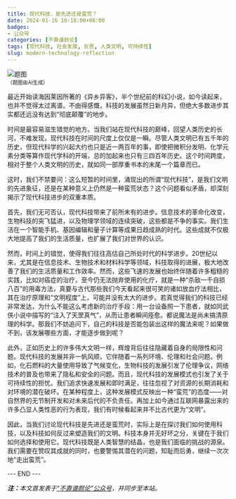 ```yaml
---
title: 现代科技，是先进还是蛮荒？
date: 2024-01-16 10:18:00+08:00
badges:
- 公众号
categories: [不靠谱颜论]
tags: [现代科技, 社会发展, 反思, 人类文明, 可持续性]
slug: modern-technology-reflection
---
```


<div class="p-3 text-center">
  <img class="img-fluid" src="/images/2024/0116/01.png" alt="题图" style="max-width:640px">
  <div><small>（题图由AI生成）</small></div>
</div>

最近开始读海因莱因所著的《异乡异客》，半个世纪前的科幻小说，如今读起来，也并不觉得太过离谱。不由得感慨，科技的发展虽然日新月异，但绝大多数进步其实都还远没有达到“彻底颠覆”的地步。

时间是最容易滋生错觉的地方。当我们站在现代科技的巅峰，回望人类历史的长河，不难发现，现代科技在时间的尺度上仅仅是一瞬。尽管人类文明已有五千年的历史，但现代科学的兴起大约也只是近一两百年的事，即使把微积分发明、化学元素分类等算作现代学科的开端，总的加起来也只有三四百年历史。这个时间跨度，相对于整个人类文明的历史，就如同一部厚重书本的末尾一个篇章而已。

这时，我们不禁要问：这么短暂的时间里，涌现出的所谓“现代科技”，是我们文明的先进象征，还是在某种意义上仍然是一种蛮荒状态？这个问题看似矛盾，却深刻揭示了现代科技进步的双重本质。

首先，我们无可否认，现代科技带来了前所未有的进步。信息技术的革命化改变，生物科技的突飞猛进，以及物理学领域的连续突破，这些都是不争的事实。我们生活在一个智能手机、基因编辑和量子计算等成果日趋成熟的时代。这些成就不仅极大地提高了我们的生活质量，也扩展了我们对世界的认识。

然而，时间上的错觉，使得我们往往高估自己所处时代的科学进步。20世纪以来，尤其是在信息技术、生物技术和材料科学等领域，科技取得的进展，极大地改善了我们的生活质量和工作效率。然而，这些飞速的发展也始终伴随着许多粗糙的实践，比如对癌症的治疗，至今仍无法抛弃使用的化疗，就是一种“杀敌一千自损八百”的用毒方法，真要与古代那些我们今天看起来很可笑的诸如放血疗法相比，其在治疗原理和“文明程度”上，可能并没有太大的进步。若真觉得我们的科技已经非常发达，为什么不能这么考虑新的治疗手段：用一台设备照一下患者，就如同武侠小说中描写的“注入了天罡真气”，从而让患者瞬间痊愈。都说魔法是尚未搞清原理的科学。那我们不妨追问下，自己的科技是否能包装出这样的魔法来呢？如果做不到，该发展哪些方面，才能逐步做到呢？

此外，正如历史上的许多伟大文明一样，辉煌背后往往隐藏着自身的局限性和问题。现代科技的发展并非一帆风顺，它伴随着一系列环境、伦理和社会问题。例如，化石燃料的大量使用导致了气候变化，生物科技的发展引发了伦理争议，网络技术的普及也带来了隐私和安全的问题。而且，现代科技的发展模式也引发了关于可持续性的担忧。我们追求快速发展和即时满足，往往忽视了对资源的长期消耗和对环境的潜在破坏。在某种程度上，这种发展模式反映出一种“蛮荒”的态度——对自然界的无节制开发和对未来后代的不负责任。再加上如今通过互联网暴露出来的许多凸显人类性恶的行为表现，我们有时候看起来并不比古代更为“文明”。

因此，当我们讨论现代科技是先进还是蛮荒时，实际上是在探讨我们如何使用科技，以及科技如何反过来塑造我们的文明。科技本身并无好坏之分，关键在于我们如何选择和使用它。现代科技既是人类智慧的结晶，也是我们面临的挑战的源泉。我们需要在赞叹其成就的同时，也要警惕其潜在的问题，知耻而后勇，继续一次次地“走出蛮荒”。

<div class="p-5 text-center">--- END ---</div>

<i><b>注：</b>本文首发表于[“不靠谱颜论”公众号](https://mp.weixin.qq.com/s/SKFjyR8MAw8qCyAZB-Ngzg)，并同步至本站。</i>
